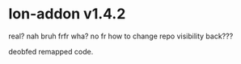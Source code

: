 # Ion-addon v1.4.2

real? nah bruh frfr wha? no fr how to change repo visibility back???

deobfed remapped code.
